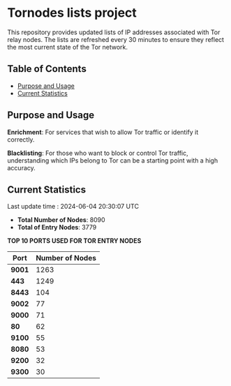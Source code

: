 # Tornodes lists project

This repository provides updated lists of IP addresses associated with Tor relay nodes. The lists are refreshed every 30 minutes to ensure they reflect the most current state of the Tor network.

## Table of Contents

- [Purpose and Usage](#purpose-and-usage)
- [Current Statistics](#current-statistics)


## Purpose and Usage

**Enrichment**: For services that wish to allow Tor traffic or identify it correctly.

**Blacklisting**: For those who want to block or control Tor traffic, understanding which IPs belong to Tor can be a starting point with a high accuracy.

## Current Statistics

Last update time : 2024-06-04 20:30:07 UTC

- **Total Number of Nodes**: 8090
- **Total of Entry Nodes**: 3779

**TOP 10 PORTS USED FOR TOR ENTRY NODES**

| **Port** | **Number of Nodes** |
|------|-----------------|
| **9001**   | 1263  |
| **443**   | 1249  |
| **8443**   | 104  |
| **9002**   | 77  |
| **9000**   | 71  |
| **80**   | 62  |
| **9100**   | 55  |
| **8080**   | 53  |
| **9200**   | 32  |
| **9300**   | 30  |

